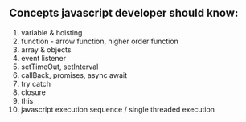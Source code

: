 Concepts javascript developer should know:
-----------------------------------------------
1. variable & hoisting
2. function - arrow function, higher order function
3. array & objects
4. event listener
5. setTimeOut, setInterval
6. callBack, promises, async await
7. try catch
8. closure
9. this
10. javascript execution sequence / single threaded execution
